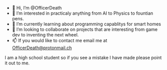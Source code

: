 - 👋 Hi, I’m @OfficerDeath
- 👀 I’m interested in practicaly anything from AI to Physics to fountian pens.
- 🌱 I’m currently learning about programming capablitys for smart homes
- 💞️ I’m looking to collaborate on projects that are interesting from game dev to inventing the next wheel.
- 📫 If you would like to contact me email me at OfficerDeath@protonmail.ch

I am a high school student so if you see a mistake I have made please point it out to me.
